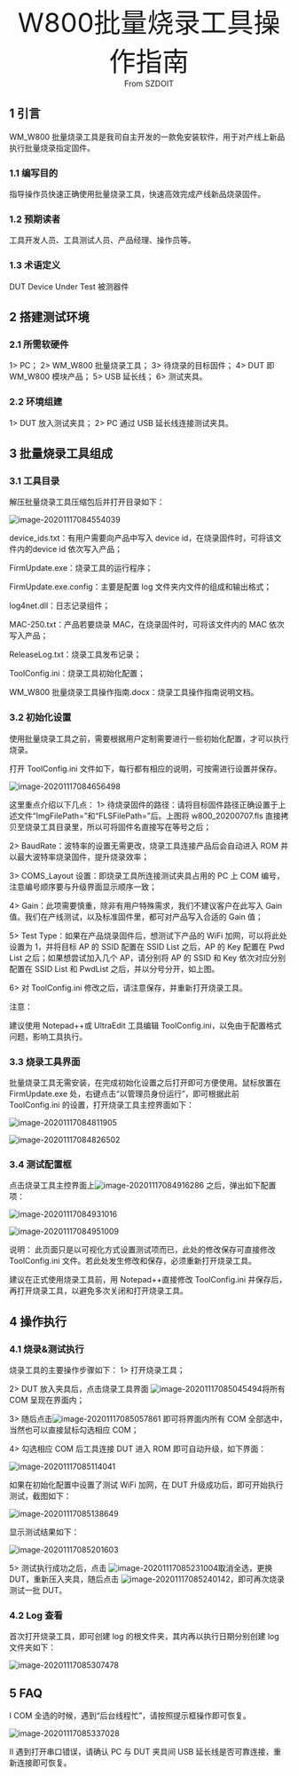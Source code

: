 <center><font size=10> W800批量烧录工具操作指南 </center></font>
<center> From SZDOIT</center>

## 1 引言

WM_W800 批量烧录工具是我司自主开发的一款免安装软件，用于对产线上新品执行批量烧录指定固件。

### 1.1 编写目的

指导操作员快速正确使用批量烧录工具，快速高效完成产线新品烧录固件。

### 1.2 预期读者

工具开发人员、工具测试人员、产品经理、操作员等。

### 1.3 术语定义

DUT      Device Under Test     被测器件

## 2 搭建测试环境

### 2.1 所需软硬件

1> PC；
2> WM_W800 批量烧录工具；
3> 待烧录的目标固件；
4> DUT 即 WM_W800 模块产品；
5> USB 延长线；
6> 测试夹具。

### 2.2 环境组建

1> DUT 放入测试夹具；
2> PC 通过 USB 延长线连接测试夹具。

## 3 批量烧录工具组成

### 3.1 工具目录

解压批量烧录工具压缩包后并打开目录如下：

![image-20201117084554039](image-20201117084554039.png)

device_ids.txt：有用户需要向产品中写入 device id，在烧录固件时，可将该文件内的device id 依次写入产品；

FirmUpdate.exe：烧录工具的运行程序；

FirmUpdate.exe.config：主要是配置 log 文件夹内文件的组成和输出格式；

log4net.dll：日志记录组件；

MAC-250.txt：产品若要烧录 MAC，在烧录固件时，可将该文件内的 MAC 依次写入产品；

ReleaseLog.txt：烧录工具发布记录；

ToolConfig.ini：烧录工具初始化配置；

WM_W800 批量烧录工具操作指南.docx：烧录工具操作指南说明文档。

### 3.2 初始化设置

使用批量烧录工具之前，需要根据用户定制需要进行一些初始化配置，才可以执行烧录。

打开 ToolConfig.ini 文件如下，每行都有相应的说明，可按需进行设置并保存。

![image-20201117084656498](image-20201117084656498.png)

这里重点介绍以下几点：
1> 待烧录固件的路径：请将目标固件路径正确设置于上述文件“ImgFilePath=”和“FLSFilePath=”后。上图将 w800_20200707.fls 直接拷贝至烧录工具目录里，所以可将固件名直接写在等号之后；

2> BaudRate：波特率的设置无需更改，烧录工具连接产品后会自动进入 ROM 并以最大波特率烧录固件，提升烧录效率；

3> COMS_Layout 设置：即烧录工具所连接测试夹具占用的 PC 上 COM 编号，注意编号顺序要与升级界面显示顺序一致；

4> Gain：此项需要慎重，除非有用户特殊需求，我们不建议客户在此写入 Gain 值。我们在产线测试，以及标准固件里，都可对产品写入合适的 Gain 值；

5> Test Type：如果在产品烧录固件后，想测试下产品的 WiFi 加网，可以将此处设置为 1，并将目标 AP 的 SSID 配置在 SSID List 之后，AP 的 Key 配置在 Pwd List 之后；如果想尝试加入几个 AP，请分别将 AP 的 SSID 和 Key 依次对应分别配置在 SSID List 和 PwdList 之后，并以分号分开，如上图。

6> 对 ToolConfig.ini 修改之后，请注意保存，并重新打开烧录工具。

注意：

建议使用 Notepad++或 UltraEdit 工具编辑 ToolConfig.ini，以免由于配置格式问题，影响工具执行。

### 3.3 烧录工具界面

批量烧录工具无需安装，在完成初始化设置之后打开即可方便使用。鼠标放置在FirmUpdate.exe 处，右键点击“以管理员身份运行”，即可根据此前 ToolConfig.ini 的设置，打开烧录工具主控界面如下：

![image-20201117084811905](image-20201117084811905.png)

![image-20201117084826502](image-20201117084826502.png)

### 3.4 测试配置框

点击烧录工具主控界面上![image-20201117084916286](image-20201117084916286.png) 之后，弹出如下配置项：

![image-20201117084931016](image-20201117084931016.png)

![image-20201117084951009](image-20201117084951009.png)

说明：
此页面只是以可视化方式设置测试项而已，此处的修改保存可直接修改 ToolConfig.ini 文件。若此处发生修改和保存，必须重新打开烧录工具。

建议在正式使用烧录工具前，用 Notepad++直接修改 ToolConfig.ini 并保存后，再打开烧录工具，以避免多次关闭和打开烧录工具。

## 4 操作执行

### 4.1 烧录&测试执行

烧录工具的主要操作步骤如下：
1> 打开烧录工具；

2> DUT 放入夹具后，点击烧录工具界面 ![image-20201117085045494](image-20201117085045494.png)将所有 COM 呈现在界面内；

3> 随后点击![image-20201117085057861](image-20201117085057861.png) 即可将界面内所有 COM 全部选中，当然也可以直接鼠标勾选相应 COM；

4> 勾选相应 COM 后工具连接 DUT 进入 ROM 即可自动升级，如下界面：

![image-20201117085114041](image-20201117085114041.png)

如果在初始化配置中设置了测试 WiFi 加网，在 DUT 升级成功后，即可开始执行测试，截图如下：

![image-20201117085138649](image-20201117085138649.png)

显示测试结果如下：

![image-20201117085201603](image-20201117085201603.png)

5> 测试执行成功之后，点击 ![image-20201117085231004](image-20201117085231004.png)取消全选，更换 DUT，重新压入夹具，随后点击 ![image-20201117085240142](image-20201117085240142.png)，即可再次烧录测试一批 DUT。

### 4.2 Log 查看

首次打开烧录工具，即可创建 log 的根文件夹，其内再以执行日期分别创建 log 文件夹如下：

![image-20201117085307478](image-20201117085307478.png)

## 5 FAQ

I COM 全选的时候，遇到“后台线程忙”，请按照提示框操作即可恢复。

![image-20201117085337028](image-20201117085337028.png)

II 遇到打开串口错误，请确认 PC 与 DUT 夹具间 USB 延长线是否可靠连接，重新连接即可恢复。



